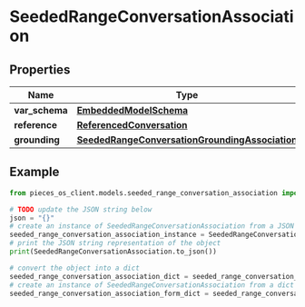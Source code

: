 # SeededRangeConversationAssociation


## Properties

Name | Type | Description | Notes
------------ | ------------- | ------------- | -------------
**var_schema** | [**EmbeddedModelSchema**](EmbeddedModelSchema) |  | [optional] 
**reference** | [**ReferencedConversation**](ReferencedConversation) |  | 
**grounding** | [**SeededRangeConversationGroundingAssociation**](SeededRangeConversationGroundingAssociation) |  | [optional] 

## Example

```python
from pieces_os_client.models.seeded_range_conversation_association import SeededRangeConversationAssociation

# TODO update the JSON string below
json = "{}"
# create an instance of SeededRangeConversationAssociation from a JSON string
seeded_range_conversation_association_instance = SeededRangeConversationAssociation.from_json(json)
# print the JSON string representation of the object
print(SeededRangeConversationAssociation.to_json())

# convert the object into a dict
seeded_range_conversation_association_dict = seeded_range_conversation_association_instance.to_dict()
# create an instance of SeededRangeConversationAssociation from a dict
seeded_range_conversation_association_form_dict = seeded_range_conversation_association.from_dict(seeded_range_conversation_association_dict)
```


